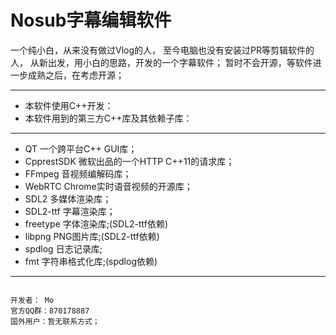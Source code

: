 # Nosub字幕编辑软件

一个纯小白，从来没有做过Vlog的人，
至今电脑也没有安装过PR等剪辑软件的人，
从新出发，用小白的思路，开发的一个字幕软件；
暂时不会开源，等软件进一步成熟之后，在考虑开源；



---
- 本软件使用C++开发：
- 本软件用到的第三方C++库及其依赖子库：
---

- QT 				一个跨平台C++ GUI库；
- CpprestSDK 		微软出品的一个HTTP C++11的请求库；
- FFmpeg          音视频编解码库；
- WebRTC          Chrome实时语音视频的开源库；
- SDL2            多媒体渲染库；
- SDL2-ttf        字幕渲染库；
- freetype        字体渲染库;(SDL2-ttf依赖)
- libpng          PNG图片库;(SDL2-ttf依赖)
- spdlog          日志记录库;
- fmt             字符串格式化库;(spdlog依赖)




---

```

开发者： Mo
官方QQ群：870178887
国外用户：暂无联系方式；

```

